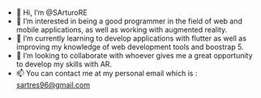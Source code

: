- 👋 Hi, I’m @SArturoRE
- 👀 I’m interested in being a good programmer in the field of web and mobile applications, as well as working with augmented reality.
- 🌱 I’m currently learning to develop applications with flutter as well as improving my knowledge of web development tools and boostrap 5.
- 💞️ I’m looking to collaborate with whoever gives me a great opportunity to develop my skills with AR.
- 📫 You can contact me at my personal email which is : sartres96@gmail.com

<!---
SArturoRE/SArturoRE is a ✨ special ✨ repository because its `README.md` (this file) appears on your GitHub profile.
You can click the Preview link to take a look at your changes.
--->
